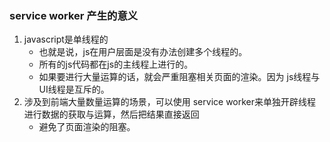 ### service worker 产生的意义

1. javascript是单线程的
    * 也就是说，js在用户层面是没有办法创建多个线程的。
    * 所有的js代码都在js的主线程上进行的。
    * 如果要进行大量运算的话，就会严重阻塞相关页面的渲染。因为 js线程与UI线程是互斥的。
2. 涉及到前端大量数量运算的场景，可以使用 service worker来单独开辟线程进行数据的获取与运算，然后把结果直接返回
    * 避免了页面渲染的阻塞。

